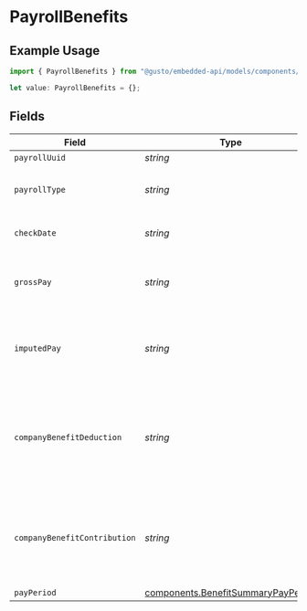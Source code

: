 # PayrollBenefits

## Example Usage

```typescript
import { PayrollBenefits } from "@gusto/embedded-api/models/components/benefitsummary.js";

let value: PayrollBenefits = {};
```

## Fields

| Field                                                                                    | Type                                                                                     | Required                                                                                 | Description                                                                              |
| ---------------------------------------------------------------------------------------- | ---------------------------------------------------------------------------------------- | ---------------------------------------------------------------------------------------- | ---------------------------------------------------------------------------------------- |
| `payrollUuid`                                                                            | *string*                                                                                 | :heavy_minus_sign:                                                                       | N/A                                                                                      |
| `payrollType`                                                                            | *string*                                                                                 | :heavy_minus_sign:                                                                       | Whether it is regular or bonus payroll                                                   |
| `checkDate`                                                                              | *string*                                                                                 | :heavy_minus_sign:                                                                       | Check date of this payroll.                                                              |
| `grossPay`                                                                               | *string*                                                                                 | :heavy_minus_sign:                                                                       | Gross pay for this employee on the payroll.                                              |
| `imputedPay`                                                                             | *string*                                                                                 | :heavy_minus_sign:                                                                       | Total imputed pay for this employee on the payroll.                                      |
| `companyBenefitDeduction`                                                                | *string*                                                                                 | :heavy_minus_sign:                                                                       | The employee benefit deduction amount for this employee on the payroll.                  |
| `companyBenefitContribution`                                                             | *string*                                                                                 | :heavy_minus_sign:                                                                       | The company contribution amount for this employee on the payroll.                        |
| `payPeriod`                                                                              | [components.BenefitSummaryPayPeriod](../../models/components/benefitsummarypayperiod.md) | :heavy_minus_sign:                                                                       | N/A                                                                                      |